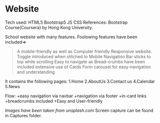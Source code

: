 # Website
Tech used: HTML5 Bootstrap5 JS CSS
References: Bootstrap Course(Coursera) by Hong Kong University.

School website with many features.
Foolowing features have been included=>
>A mobile-friendly as well as Computer friendly Responsive website.
>Toggle introduced when stitched to Mobile
>Navigation Bar sticks to top while scrolling
>Easy to navigate as Bread-crumbs have been included
>extensive use of Cards Form carousel for easy-navigation and understanding

It contains the following pages:
1.Home
2.AboutUs
3.Contact us
4.Calendar
5.News


Flow:
+easy navigation via navbar
+navigation via footer
+in-card links
+breadcrumbs included
+Easy and User-friendly

*Images have been taken from unsplash.com*
Screen capture can be found in Captures folder.


